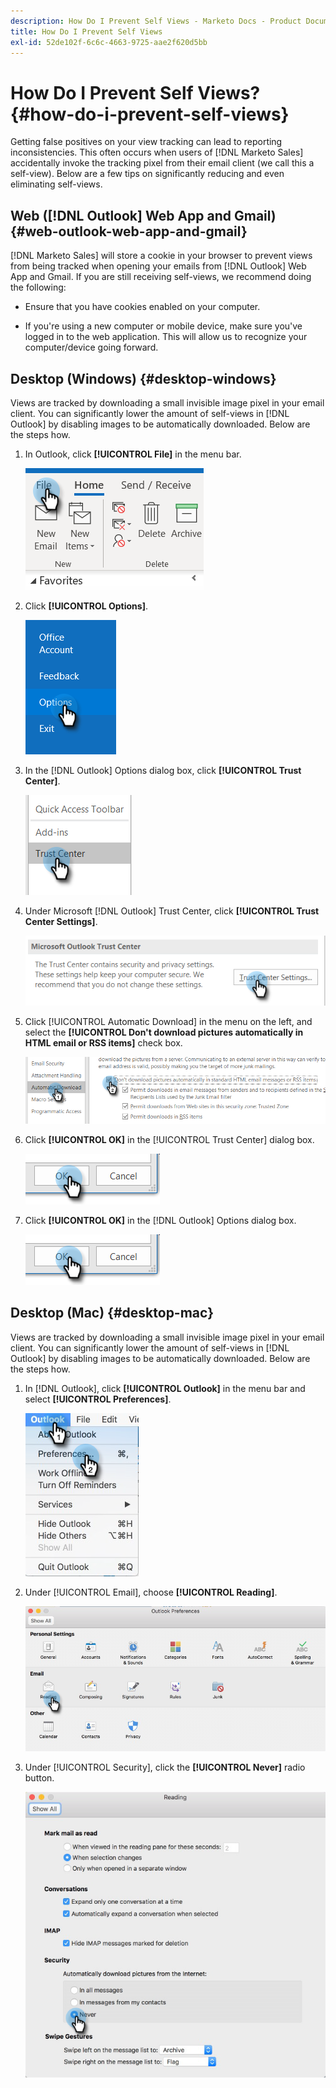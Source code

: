 ```yaml
---
description: How Do I Prevent Self Views - Marketo Docs - Product Documentation
title: How Do I Prevent Self Views
exl-id: 52de102f-6c6c-4663-9725-aae2f620d5bb
---
```

# How Do I Prevent Self Views? {#how-do-i-prevent-self-views}

Getting false positives on your view tracking can lead to reporting inconsistencies. This often occurs when users of [!DNL Marketo Sales] accidentally invoke the tracking pixel from their email client (we call this a self-view). Below are a few tips on significantly reducing and even eliminating self-views.

## Web ([!DNL Outlook] Web App and Gmail) {#web-outlook-web-app-and-gmail}

[!DNL Marketo Sales] will store a cookie in your browser to prevent views from being tracked when opening your emails from [!DNL Outlook] Web App and Gmail. If you are still receiving self-views, we recommend doing the following:

* Ensure that you have cookies enabled on your computer.

* If you're using a new computer or mobile device, make sure you've logged in to the web application. This will allow us to recognize your computer/device going forward.

## Desktop (Windows) {#desktop-windows}

Views are tracked by downloading a small invisible image pixel in your email client. You can significantly lower the amount of self-views in [!DNL Outlook] by disabling images to be automatically downloaded. Below are the steps how.

1. In Outlook, click **[!UICONTROL File]** in the menu bar.

   ![](assets/how-do-i-prevent-self-views-1.png)

1. Click **[!UICONTROL Options]**.

   ![](assets/how-do-i-prevent-self-views-2.png)

1. In the [!DNL Outlook] Options dialog box, click **[!UICONTROL Trust Center]**.

   ![](assets/how-do-i-prevent-self-views-3.png)

1. Under Microsoft [!DNL Outlook] Trust Center, click **[!UICONTROL Trust Center Settings]**.

   ![](assets/how-do-i-prevent-self-views-4.png)

1. Click [!UICONTROL Automatic Download] in the menu on the left, and select the **[!UICONTROL Don't download pictures automatically in HTML email or RSS items]** check box.

   ![](assets/how-do-i-prevent-self-views-5.png)

1. Click **[!UICONTROL OK]** in the [!UICONTROL Trust Center] dialog box.

   ![](assets/how-do-i-prevent-self-views-6.png)

1. Click **[!UICONTROL OK]** in the [!DNL Outlook] Options dialog box.

   ![](assets/how-do-i-prevent-self-views-7.png)

## Desktop (Mac) {#desktop-mac}

Views are tracked by downloading a small invisible image pixel in your email client. You can significantly lower the amount of self-views in [!DNL Outlook] by disabling images to be automatically downloaded. Below are the steps how.

1. In [!DNL Outlook], click **[!UICONTROL Outlook]** in the menu bar and select **[!UICONTROL Preferences]**.

   ![](assets/how-do-i-prevent-self-views-8.png)

1. Under [!UICONTROL Email], choose **[!UICONTROL Reading]**.

   ![](assets/how-do-i-prevent-self-views-9.png)

1. Under [!UICONTROL Security], click the **[!UICONTROL Never]** radio button.

   ![](assets/how-do-i-prevent-self-views-10.png)
